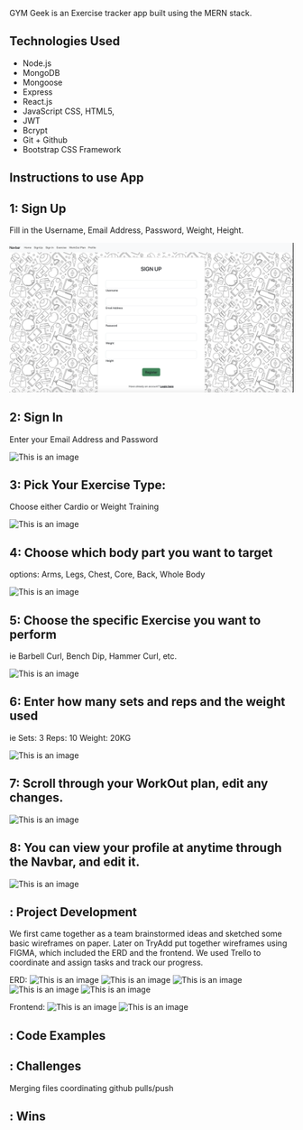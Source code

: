 GYM Geek is an Exercise tracker app built using the MERN stack.

## Technologies Used
* Node.js
* MongoDB
* Mongoose
* Express
* React.js
* JavaScript CSS, HTML5, 
* JWT
* Bcrypt
* Git + Github
* Bootstrap CSS Framework

## Instructions to use App

## 1: Sign Up
Fill in the Username, Email Address, Password, Weight, Height.

![This is an image](imgs/ss1.png)

## 2: Sign In
Enter your Email Address and Password

![This is an image](/Users/salman/SEI-03/project2/GYM-Geek/imgs/ss2.png)
<!-- insert screenshot -->

## 3: Pick Your Exercise Type: 
Choose either Cardio or Weight Training

![This is an image](/Users/salman/SEI-03/project2/GYM-Geek/imgs/ss3.png)
<!-- insert screenshot -->

## 4: Choose which body part you want to target
options: Arms, Legs, Chest, Core, Back, Whole Body

![This is an image](/Users/salman/SEI-03/project2/GYM-Geek/imgs/ss4.png)
<!-- insert screenshot -->

## 5: Choose the specific Exercise you want to perform
ie Barbell Curl, Bench Dip, Hammer Curl, etc.

![This is an image](/Users/salman/SEI-03/project2/GYM-Geek/imgs/ss5.png)
<!-- insert screenshot -->

## 6: Enter how many sets and reps and the weight used
ie
Sets: 3
Reps: 10
Weight: 20KG

![This is an image](/Users/salman/SEI-03/project2/GYM-Geek/imgs/ss6.png)
<!-- insert screenshot -->

## 7: Scroll through your WorkOut plan, edit any changes.

![This is an image](/Users/salman/SEI-03/project2/GYM-Geek/imgs/ss7.png)
<!-- insert screenshot -->

## 8: You can view your profile at anytime through the Navbar, and edit it.

![This is an image](/Users/salman/SEI-03/project2/GYM-Geek/imgs/ss8.png)
<!-- insert screenshot -->

## : Project Development

We first came together as a team brainstormed ideas and sketched some basic wireframes on paper. Later on TryAdd put together wireframes using FIGMA, which included the ERD and the frontend. We used Trello to coordinate and assign tasks and track our progress.

ERD:
![This is an image](/Users/salman/SEI-03/project2/GYM-Geek/imgs/ss9.png)
![This is an image](/Users/salman/SEI-03/project2/GYM-Geek/imgs/ss10.png)
![This is an image](/Users/salman/SEI-03/project2/GYM-Geek/imgs/ss11.png)
![This is an image](/Users/salman/SEI-03/project2/GYM-Geek/imgs/ss12.png)
![This is an image](/Users/salman/SEI-03/project2/GYM-Geek/imgs/ss13.png)



Frontend:
![This is an image](/Users/salman/SEI-03/project2/GYM-Geek/imgs/ss14.png)
![This is an image](/Users/salman/SEI-03/project2/GYM-Geek/imgs/ss15.png)


<!-- insert screenshot -->

## : Code Examples

<!-- ![This is an image](insert image path) -->
<!-- insert screenshot -->

## : Challenges
Merging files coordinating github pulls/push

## : Wins
